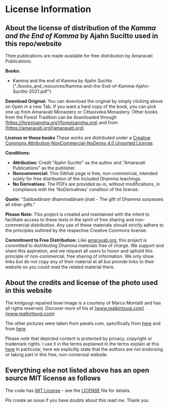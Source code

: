 
# License Information

## About the license of distribution of the *Kamma and the End of Kamma* by Ajahn Sucitto used in this repo/website

Thee publications are made available for free distribution by Amaravati Publications.

**Books:**
- Kamma and the end of Kamma by Ajahn Sucitto ("./books_and_resources/Kamma-and-the-End-of-Kamma-Ajahn-Sucitto-2021.pdf")


**Download Original:**
You can download the original by simply clicking above on Open in a new Tab.
If you want a hard copy of the book, you can pick one up from Amaravati Monastery or Cittaviveka Monastery. Other books from the Forest Tradition can be downloaded through [https://forestsangha.org](forestsangha.org) and from [https://amaravati.org](amaravati.org).


**License or those books**
These works are distributed under a [Creative Commons Attribution-NonCommercial-NoDerivs 4.0 Unported License](http://creativecommons.org/licenses/by-nc-nd/4.0/).

**Conditions:**
- **Attribution:** Credit "Ajahn Sucitto" as the author and "Amaravati Publications" as the publisher.
- **Noncommercial:** This GitHub page is free, non-commercial, intended solely for free distribution of the included Dhamma teachings.
- **No Derivatives:** The PDFs are provided as-is, without modifications, in compliance with the 'NoDerivatives' condition of the license.

**Quote:**
"Sabbadānaṃ dhammadānaṃ jinati - The gift of Dhamma surpasses all other gifts."

**Please Note:**
This project is created and maintained with the intent to facilitate access to these texts in the spirit of free sharing and non-commercial distribution. Any use of these materials should strictly adhere to the principles outlined by the respective Creative Commons license.



**Commitment to Free Distribution:**
Like [amaravati.org](https://amaravati.org), this project is committed to distributing Dhamma materials free of charge. We support and share this aspiration, and we request all users to honor and uphold this principle of non-commercial, free sharing of information. We only show links but do not copy any of their material at all but provide links to their website so you could read the related material there.


## About the credits and license of the photo used in this website

The kintgsugi repaired bowl image is a courtesy of Marco Montalti and has all rights reserved. Discover more of his at [www.realkintsugi.com](www.realkintsugi.com)

The other pictures were taken from pexels.com, specifically from [here](https://www.pexels.com/photo/blooming-lotuses-among-foliage-26826128/) and from [here](https://www.pexels.com/photo/pink-lotus-flowers-2171292/)

Please note that depicted content is protected by privacy, copyright or trademark rights. I use it in the terms explained in the terms explain at this [here](https://help.pexels.com/hc/en-us/articles/360042295174-What-is-the-license-of-the-photos-and-videos-on-Pexels.)
In particular, here we explicitly state that the authors are not endorsing or taking part in this free, non-comersial website. 


## Everything else not listed above has an open source MIT license as follows

The code has [MIT License](https://opensource.org/licenses/MIT) - see the [LICENSE](LICENSE) file for details.

Pls create an issue if you have doubts about this read me. Thank you

